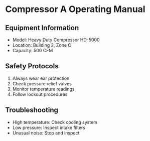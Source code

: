 # Compressor A Operating Manual
## Equipment Information
- Model: Heavy Duty Compressor HD-5000  
- Location: Building 2, Zone C
- Capacity: 500 CFM

## Safety Protocols
1. Always wear ear protection
2. Check pressure relief valves
3. Monitor temperature readings
4. Follow lockout procedures

## Troubleshooting
- High temperature: Check cooling system
- Low pressure: Inspect intake filters
- Unusual noise: Stop and inspect
